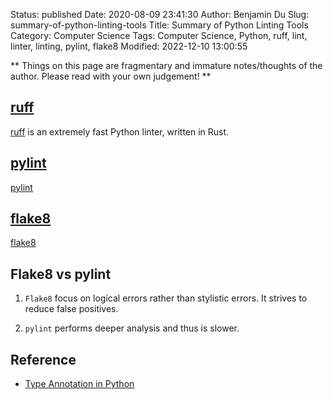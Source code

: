 Status: published
Date: 2020-08-09 23:41:30
Author: Benjamin Du
Slug: summary-of-python-linting-tools
Title: Summary of Python Linting Tools
Category: Computer Science
Tags: Computer Science, Python, ruff, lint, linter, linting, pylint, flake8
Modified: 2022-12-10 13:00:55

**
Things on this page are fragmentary and immature notes/thoughts of the author.
Please read with your own judgement!
**

## [ruff](https://github.com/charliermarsh/ruff/)
[ruff](https://github.com/charliermarsh/ruff/)
is an extremely fast Python linter, written in Rust.


## [pylint](http://www.legendu.net/misc/blog/pylint-tips/)
[pylint](http://www.legendu.net/misc/blog/pylint-tips/)

## [flake8](http://www.legendu.net/misc/blog/use-flake8-to-lint-python-scripts/)
[flake8](http://www.legendu.net/misc/blog/use-flake8-to-lint-python-scripts/)


## Flake8 vs pylint 

1. `Flake8` focus on logical errors rather than stylistic errors.
    It strives to reduce false positives.

2. `pylint` performs deeper analysis and thus is slower.

## Reference

- [Type Annotation in Python](http://www.legendu.net/misc/blog/type-annotation-in-python/)

